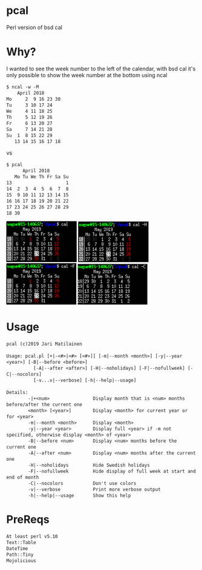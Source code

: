 # pcal
Perl version of bsd cal

# Why?
I wanted to see the week number to the left of the calendar,
with bsd cal it's only possible to show the week number at
the bottom using ncal

```
$ ncal -w -M
    April 2018
Mo     2  9 16 23 30
Tu     3 10 17 24
We     4 11 18 25
Th     5 12 19 26
Fr     6 13 20 27
Sa     7 14 21 28
Su  1  8 15 22 29
   13 14 15 16 17 18
```
vs
```
$ pcal
      April 2018
   Mo Tu We Th Fr Sa Su
13                    1
14  2  3  4  5  6  7  8
15  9 10 11 12 13 14 15
16 16 17 18 19 20 21 22
17 23 24 25 26 27 28 29
18 30
```
![All features visible][all_features] ![Public holidays hidden][hide_holidays] ![Full week at start and end of month not displayed][hide_full_week] ![Colors turned off][hide_colors]

# Usage
```
pcal (c)2019 Jari Matilainen

Usage: pcal.pl [+|-<#>|<#> [<#>]] [-m|--month <month>] [-y|--year <year>] [-B|--before <before>]
          [-A|--after <after>] [-H|--noholidays] [-F|--nofullweek] [-C|--nocolors]
          [-v...v|--verbose] [-h|--help|--usage]

Details:
        -|+<num>                Display month that is <num> months before/after the current one
        <month> [<year>]        Display <month> for current year or for <year>
        -m|--month <month>      Display <month>
        -y|--year <year>        Display full <year> if -m not specified, otherwise display <month> of <year>
        -B|--before <num>       Display <num> months before the current one
        -A|--after <num>        Display <num> months after the current one
        -H|--noholidays         Hide Swedish holidays
        -F|--nofullweek         Hide display of full week at start and end of month
        -C|--nocolors           Don't use colors
        -v|--verbose            Print more verbose output
        -h|--help|--usage       Show this help

```

# PreReqs
```
At least perl v5.10
Text::Table
DateTime
Path::Tiny
Mojolicious

```
[all_features]: screenshots/all_features.png
[hide_colors]: screenshots/hide_colors.png
[hide_full_week]: screenshots/hide_full_week.png
[hide_holidays]: screenshots/hide_public_holidays.png
